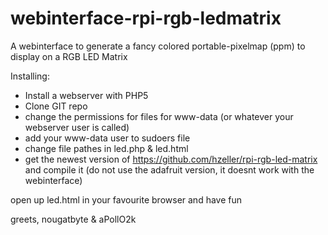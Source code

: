 webinterface-rpi-rgb-ledmatrix
==============================

A webinterface to generate a fancy colored portable-pixelmap (ppm) to display on a RGB LED Matrix 

Installing: 

- Install a webserver with PHP5
- Clone GIT repo
- change the permissions for files for www-data (or whatever your webserver user is called)
- add your www-data user to sudoers file
- change file pathes in led.php & led.html
- get the newest version of https://github.com/hzeller/rpi-rgb-led-matrix and compile it (do not use the adafruit version, it doesnt work with the webinterface)

open up led.html in your favourite browser and have fun

greets, nougatbyte & aPollO2k
